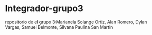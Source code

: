 # Integrador-grupo3
repositorio de el grupo 3:Marianela Solange Ortiz,  Alan Romero, Dylan Vargas, Samuel Belmonte, Silvana Paulina San Martin
